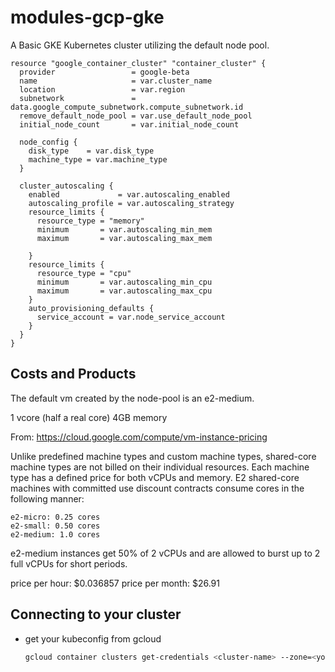 # modules-gcp-gke

A Basic GKE Kubernetes cluster utilizing the default node pool. 

```hcl
resource "google_container_cluster" "container_cluster" {
  provider                 = google-beta
  name                     = var.cluster_name
  location                 = var.region
  subnetwork               = data.google_compute_subnetwork.compute_subnetwork.id
  remove_default_node_pool = var.use_default_node_pool
  initial_node_count       = var.initial_node_count

  node_config {
    disk_type    = var.disk_type
    machine_type = var.machine_type
  }

  cluster_autoscaling {
    enabled             = var.autoscaling_enabled
    autoscaling_profile = var.autoscaling_strategy
    resource_limits {
      resource_type = "memory"
      minimum       = var.autoscaling_min_mem
      maximum       = var.autoscaling_max_mem

    }
    resource_limits {
      resource_type = "cpu"
      minimum       = var.autoscaling_min_cpu
      maximum       = var.autoscaling_max_cpu
    }
    auto_provisioning_defaults {
      service_account = var.node_service_account
    }
  }
}
```

## Costs and Products

The default vm created by the node-pool is an e2-medium.

1 vcore (half a real core)
4GB memory

From: https://cloud.google.com/compute/vm-instance-pricing

Unlike predefined machine types and custom machine types, shared-core machine types are not billed on their individual resources. Each machine type has a defined price for both vCPUs and memory. E2 shared-core machines with committed use discount contracts consume cores in the following manner:

    e2-micro: 0.25 cores
    e2-small: 0.50 cores
    e2-medium: 1.0 cores

e2-medium instances get 50% of 2 vCPUs and are allowed to burst up to 2 full vCPUs for short periods.

price per hour: $0.036857
price per month: $26.91

## Connecting to your cluster

- get your kubeconfig from gcloud

    ```bash
    gcloud container clusters get-credentials <cluster-name> --zone=<your zone>
    ```
    
